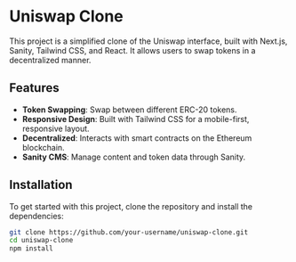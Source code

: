 # Uniswap Clone

This project is a simplified clone of the Uniswap interface, built with Next.js, Sanity, Tailwind CSS, and React. It allows users to swap tokens in a decentralized manner.

## Features

- **Token Swapping**: Swap between different ERC-20 tokens.
- **Responsive Design**: Built with Tailwind CSS for a mobile-first, responsive layout.
- **Decentralized**: Interacts with smart contracts on the Ethereum blockchain.
- **Sanity CMS**: Manage content and token data through Sanity.

## Installation

To get started with this project, clone the repository and install the dependencies:

```bash
git clone https://github.com/your-username/uniswap-clone.git
cd uniswap-clone
npm install
